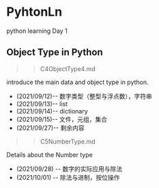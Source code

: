 # PyhtonLn

python learning Day 1

## Object Type in Python

>> C4ObjectType4.md

introduce the main data and object type in python.

* (2021/09/12)-- 数字类型（整型与浮点数），字符串
* (2021/09/13)-- list
* (2021/09/14)-- dictionary
* (2021/09/15)-- 文件，元组，集合
* (2021/09/27)-- 剩余内容

>> C5NumberType.md

Details about the Number type

* (2021/09/28) -- 数字的实际应用与除法
* (2021/10/01) -- 除法与进制，按位操作
